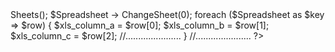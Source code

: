 <?php

    //example

    require_once('php-excel-reader-php8/excel_reader2.php');
    require_once('php-excel-reader-php8/SpreadsheetReader.php');


    $Spreadsheet = new SpreadsheetReader($xls_path);
    
    //$Sheets = $Spreadsheet -> Sheets();
    
    $Spreadsheet -> ChangeSheet(0);

    foreach ($Spreadsheet as $key => $row) {
      $xls_column_a = $row[0];
      $xls_column_b = $row[1];
	    $xls_column_c = $row[2];

	    //......................

    }

    //......................
?>
